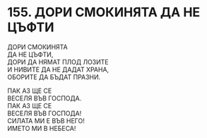 # 155. ДОРИ СМОКИНЯТА ДА НЕ ЦЪФТИ  
  
ДОРИ СМОКИНЯТА  
ДА НЕ ЦЪФТИ,  
ДОРИ ДА НЯМАТ ПЛОД ЛОЗИТЕ  
И НИВИТЕ ДА НЕ ДАДАТ ХРАНА,  
ОБОРИТЕ ДА БЪДАТ ПРАЗНИ.  
  
ПАК АЗ ЩЕ СЕ  
ВЕСЕЛЯ ВЪВ ГОСПОДА.  
ПАК АЗ ЩЕ СЕ  
ВЕСЕЛЯ ВЪВ ГОСПОДА!  
СИЛАТА МИ Е ВЪВ НЕГО!  
ИМЕТО МИ В НЕБЕСА!  
